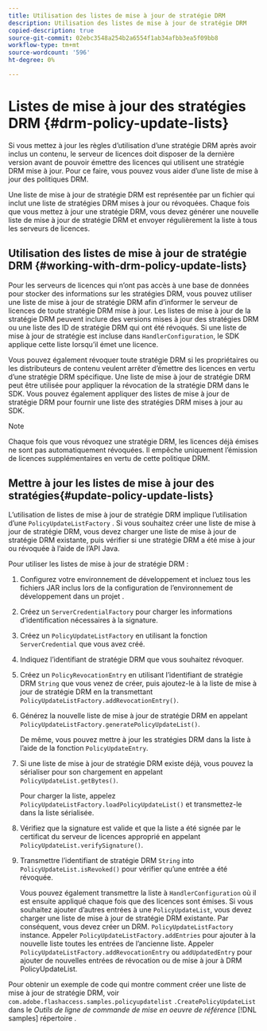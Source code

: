 ```yaml
---
title: Utilisation des listes de mise à jour de stratégie DRM
description: Utilisation des listes de mise à jour de stratégie DRM
copied-description: true
source-git-commit: 02ebc3548a254b2a6554f1ab34afbb3ea5f09bb8
workflow-type: tm+mt
source-wordcount: '596'
ht-degree: 0%

---
```


# Listes de mise à jour des stratégies DRM {#drm-policy-update-lists}

Si vous mettez à jour les règles d’utilisation d’une stratégie DRM après avoir inclus un contenu, le serveur de licences doit disposer de la dernière version avant de pouvoir émettre des licences qui utilisent une stratégie DRM mise à jour. Pour ce faire, vous pouvez vous aider d’une liste de mise à jour des politiques DRM.

Une liste de mise à jour de stratégie DRM est représentée par un fichier qui inclut une liste de stratégies DRM mises à jour ou révoquées. Chaque fois que vous mettez à jour une stratégie DRM, vous devez générer une nouvelle liste de mise à jour de stratégie DRM et envoyer régulièrement la liste à tous les serveurs de licences.

## Utilisation des listes de mise à jour de stratégie DRM {#working-with-drm-policy-update-lists}

Pour les serveurs de licences qui n’ont pas accès à une base de données pour stocker des informations sur les stratégies DRM, vous pouvez utiliser une liste de mise à jour de stratégie DRM afin d’informer le serveur de licences de toute stratégie DRM mise à jour. Les listes de mise à jour de la stratégie DRM peuvent inclure des versions mises à jour des stratégies DRM ou une liste des ID de stratégie DRM qui ont été révoqués. Si une liste de mise à jour de stratégie est incluse dans `HandlerConfiguration`, le SDK applique cette liste lorsqu’il émet une licence.

Vous pouvez également révoquer toute stratégie DRM si les propriétaires ou les distributeurs de contenu veulent arrêter d’émettre des licences en vertu d’une stratégie DRM spécifique. Une liste de mise à jour de stratégie DRM peut être utilisée pour appliquer la révocation de la stratégie DRM dans le SDK. Vous pouvez également appliquer des listes de mise à jour de stratégie DRM pour fournir une liste des stratégies DRM mises à jour au SDK.

>[!NOTE]
>
>Chaque fois que vous révoquez une stratégie DRM, les licences déjà émises ne sont pas automatiquement révoquées. Il empêche uniquement l’émission de licences supplémentaires en vertu de cette politique DRM.

## Mettre à jour les listes de mise à jour des stratégies{#update-policy-update-lists}

L’utilisation de listes de mise à jour de stratégie DRM implique l’utilisation d’une `PolicyUpdateListFactory` . Si vous souhaitez créer une liste de mise à jour de stratégie DRM, vous devez charger une liste de mise à jour de stratégie DRM existante, puis vérifier si une stratégie DRM a été mise à jour ou révoquée à l’aide de l’API Java.

Pour utiliser les listes de mise à jour de stratégie DRM :

1. Configurez votre environnement de développement et incluez tous les fichiers JAR inclus lors de la configuration de l’environnement de développement dans un projet .
1. Créez un `ServerCredentialFactory` pour charger les informations d’identification nécessaires à la signature.
1. Créez un `PolicyUpdateListFactory` en utilisant la fonction `ServerCredential` que vous avez créé.
1. Indiquez l’identifiant de stratégie DRM que vous souhaitez révoquer.
1. Créez un `PolicyRevocationEntry` en utilisant l’identifiant de stratégie DRM `String` que vous venez de créer, puis ajoutez-le à la liste de mise à jour de stratégie DRM en la transmettant `PolicyUpdateListFactory.addRevocationEntry()`.
1. Générez la nouvelle liste de mise à jour de stratégie DRM en appelant `PolicyUpdateListFactory.generatePolicyUpdateList()`.

   De même, vous pouvez mettre à jour les stratégies DRM dans la liste à l’aide de la fonction `PolicyUpdateEntry`.
1. Si une liste de mise à jour de stratégie DRM existe déjà, vous pouvez la sérialiser pour son chargement en appelant `PolicyUpdateList.getBytes()`.

   Pour charger la liste, appelez `PolicyUpdateListFactory.loadPolicyUpdateList()` et transmettez-le dans la liste sérialisée.
1. Vérifiez que la signature est valide et que la liste a été signée par le certificat du serveur de licences approprié en appelant `PolicyUpdateList.verifySignature()`.
1. Transmettre l’identifiant de stratégie DRM `String` into `PolicyUpdateList.isRevoked()` pour vérifier qu’une entrée a été révoquée.

   Vous pouvez également transmettre la liste à `HandlerConfiguration` où il est ensuite appliqué chaque fois que des licences sont émises.
Si vous souhaitez ajouter d’autres entrées à une `PolicyUpdateList`, vous devez charger une liste de mise à jour de stratégie DRM existante. Par conséquent, vous devez créer un DRM. `PolicyUpdateListFactory` instance. Appeler `PolicyUpdateListFactory.addEntries` pour ajouter à la nouvelle liste toutes les entrées de l’ancienne liste. Appeler `PolicyUpdateListFactory.addRevocationEntry` ou `addUpdatedEntry` pour ajouter de nouvelles entrées de révocation ou de mise à jour à DRM PolicyUpdateList.

Pour obtenir un exemple de code qui montre comment créer une liste de mise à jour de stratégie DRM, voir `com.adobe.flashaccess.samples.policyupdatelist` `.CreatePolicyUpdateList` dans le *Outils de ligne de commande de mise en oeuvre de référence* [!DNL samples] répertoire .
